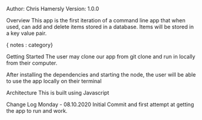 Author: Chris Hamersly  Version: 1.0.0 

Overview
This app is the first iteration of a command line app that when used, can add and delete items stored in a database. Items will be stored in a key value pair. 

{ notes : category}

Getting Started
The user may clone our app from git clone and run in locally from their computer.

After installing the dependencies and starting the node, the user will be able to use the app locally on their terminal 

Architecture
This is built using Javascript

Change Log
Monday - 08.10.2020 
Initial Commit and first attempt at getting the app to run and work.  

